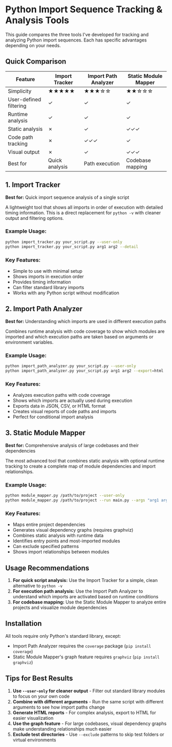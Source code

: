 # Python Import Sequence Tracking & Analysis Tools

This guide compares the three tools I've developed for tracking and analyzing Python import sequences. Each has specific
advantages depending on your needs.

## Quick Comparison

| Feature                | Import Tracker | Import Path Analyzer | Static Module Mapper |
|------------------------|----------------|----------------------|----------------------|
| Simplicity             | ★★★★★          | ★★★☆☆                | ★★☆☆☆                |
| User-defined filtering | ✓              | ✓                    | ✓                    |
| Runtime analysis       | ✓              | ✓                    | ✓                    |
| Static analysis        | ✗              | ✓                    | ✓✓✓                  |
| Code path tracking     | ✗              | ✓✓✓                  | ✓                    |
| Visual output          | ✗              | ✓                    | ✓✓✓                  |
| Best for               | Quick analysis | Path execution       | Codebase mapping     |

## 1. Import Tracker

**Best for:** Quick import sequence analysis of a single script

A lightweight tool that shows all imports in order of execution with detailed timing information. This is a direct
replacement for `python -v` with cleaner output and filtering options.

### Example Usage:

```bash
python import_tracker.py your_script.py --user-only
python import_tracker.py your_script.py arg1 arg2 --detail
```

### Key Features:

- Simple to use with minimal setup
- Shows imports in execution order
- Provides timing information
- Can filter standard library imports
- Works with any Python script without modification

## 2. Import Path Analyzer

**Best for:** Understanding which imports are used in different execution paths

Combines runtime analysis with code coverage to show which modules are imported and which execution paths are taken
based on arguments or environment variables.

### Example Usage:

```bash
python import_path_analyzer.py your_script.py --user-only
python import_path_analyzer.py your_script.py arg1 arg2 --export=html
```

### Key Features:

- Analyzes execution paths with code coverage
- Shows which imports are actually used during execution
- Exports data in JSON, CSV, or HTML format
- Creates visual reports of code paths and imports
- Perfect for conditional import analysis

## 3. Static Module Mapper

**Best for:** Comprehensive analysis of large codebases and their dependencies

The most advanced tool that combines static analysis with optional runtime tracking to create a complete map of module
dependencies and import relationships.

### Example Usage:

```bash
python module_mapper.py /path/to/project --user-only
python module_mapper.py /path/to/project --run main.py --args "arg1 arg2" --graph
```

### Key Features:

- Maps entire project dependencies
- Generates visual dependency graphs (requires graphviz)
- Combines static analysis with runtime data
- Identifies entry points and most-imported modules
- Can exclude specified patterns
- Shows import relationships between modules

## Usage Recommendations

1. **For quick script analysis:** Use the Import Tracker for a simple, clean alternative to `python -v`
2. **For execution path analysis:** Use the Import Path Analyzer to understand which imports are activated based on
   runtime conditions
3. **For codebase mapping:** Use the Static Module Mapper to analyze entire projects and visualize module dependencies

## Installation

All tools require only Python's standard library, except:

- Import Path Analyzer requires the `coverage` package (`pip install coverage`)
- Static Module Mapper's graph feature requires `graphviz` (`pip install graphviz`)

## Tips for Best Results

1. **Use `--user-only` for cleaner output** - Filter out standard library modules to focus on your own code
2. **Combine with different arguments** - Run the same script with different arguments to see how import paths change
3. **Generate HTML reports** - For complex analysis, export to HTML for easier visualization
4. **Use the graph feature** - For large codebases, visual dependency graphs make understanding relationships much
   easier
5. **Exclude test directories** - Use `--exclude` patterns to skip test folders or virtual environments